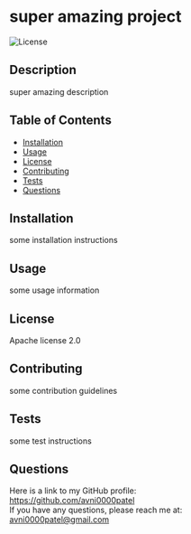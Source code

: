 
  # super amazing project

  ![License](https://img.shields.io/badge/License-Apache_license_2.0-success)

  ## Description
  super amazing description

  ## Table of Contents
  * [Installation](#installation)
  * [Usage](#usage)
  * [License](#license)
  * [Contributing](#contributing)
  * [Tests](#tests)
  * [Questions](#questions)

  ## Installation
  some installation instructions

  ## Usage
  some usage information

  ## License
  Apache license 2.0

  ## Contributing
  some contribution guidelines

  ## Tests
  some test instructions

  ## Questions
  Here is a link to my GitHub profile: <br/>
  https://github.com/avni0000patel <br/>
  If you have any questions, please reach me at: <br/>
  avni0000patel@gmail.com

